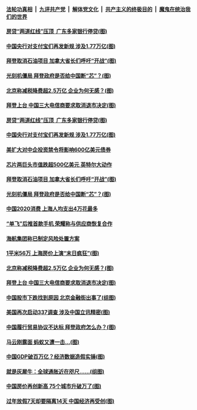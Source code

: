 ####  [法轮功真相](../../../../basic/blob/master/README.md?t=01241301) &nbsp;|&nbsp; [九评共产党](../../../../9ping.md/blob/master/README.md?t=01241301) &nbsp;|&nbsp; [解体党文化](../../../../jtdwh.md/blob/master/README.md?t=01241301)  &nbsp;|&nbsp; [共产主义的终极目的](../../../../gczydzjmd.md/blob/master/README.md?t=01241301) &nbsp;|&nbsp; [魔鬼在统治我们的世界](../../../../mgztzwmdsj.md/blob/master/README.md?t=01241301) 

#### [房贷“两道红线”压顶&nbsp; 广东多家银行停贷(图)](../pages/p5/960160.md?t=01241301) 

#### [中国央行对支付宝们再发新规 涉及1.77万亿(图)](../pages/p5/960135.md?t=01241301) 

#### [拜登取消石油项目 加拿大省长们呼吁“开战”(图)](../pages/p5/960105.md?t=01241301) 

#### [光刻机僵局 拜登政府是否给中国断“芯”？(图)](../pages/p5/960101.md?t=01241301) 

#### [北京称减税降费超2.5万亿 企业为何无感？(图)](../pages/p5/960011.md?t=01241301) 

#### [拜登上台 中国三大电信商要求取消退市决定(图)](../pages/p5/959987.md?t=01241301) 

#### [房贷“两道红线”压顶&nbsp; 广东多家银行停贷(图)](../pages/p5/960160.md?t=01241301) 

#### [中国央行对支付宝们再发新规 涉及1.77万亿(图)](../pages/p5/960135.md?t=01241301) 

#### [美扩大对中企投资禁令将影响600亿美元债券](../pages/p5/960138.md?t=01241301) 

#### [芯片两巨头市值跌超500亿美元 英特尔大动作](../pages/p5/960118.md?t=01241301) 

#### [拜登取消石油项目 加拿大省长们呼吁“开战”(图)](../pages/p5/960105.md?t=01241301) 

#### [光刻机僵局 拜登政府是否给中国断“芯”？(图)](../pages/p5/960101.md?t=01241301) 

#### [中国2020消费 上海人均支出4万花最多](../pages/p5/960069.md?t=01241301) 

#### [“单飞”后推首款手机 荣耀称与供应商恢复合作](../pages/p5/960067.md?t=01241301) 

#### [海航集团称已制定风险处置方案](../pages/p5/960048.md?t=01241301) 

#### [1平米56万 上海房价上演“末日疯狂”(图)](../pages/p5/960036.md?t=01241301) 

#### [北京称减税降费超2.5万亿 企业为何无感？(图)](../pages/p5/960011.md?t=01241301) 

#### [拜登上台 中国三大电信商要求取消退市决定(图)](../pages/p5/959987.md?t=01241301) 

#### [中国股市下跌找到原因 北京金融街出事了(组图)](../pages/p5/959999.md?t=01241301) 

#### [美国再次启动337调查 涉及中国立讯精密(图)](../pages/p5/959997.md?t=01241301) 

#### [中国履行贸易协议不达标 拜登政府怎么办？(图)](../pages/p5/959994.md?t=01241301) 

#### [马云刚露面 蚂蚁又遭一击…(图)](../pages/p5/959937.md?t=01241301) 

#### [中国GDP破百万亿？经济数据造假实锤(图)](../pages/p5/959940.md?t=01241301) 

#### [就是灰犀牛：全球通胀近在咫尺……(组图)](../pages/p5/959932.md?t=01241301) 

#### [中国房价再创新高 75个城市升破万了(图)](../pages/p5/959917.md?t=01241301) 

#### [过年放假7天却要隔离14天 中国经济再受创(图)](../pages/p5/959893.md?t=01241301) 

